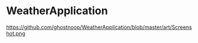 # WeatherApplication
https://github.com/ghostnoop/WeatherApplication/blob/master/art/Screenshot.png
